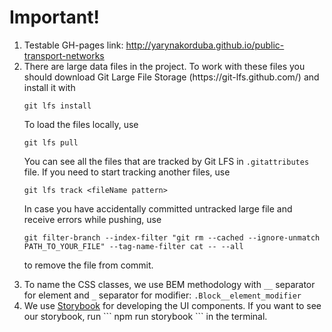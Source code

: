 <h1>Important!</h1>
<ol>
<li>Testable GH-pages link: <a href="http://yarynakorduba.github.io/public-transport-networks">
http://yarynakorduba.github.io/public-transport-networks</a></li>
<li>There are large data files in the project. To work with these files you should download
 Git Large File Storage (https://git-lfs.github.com/) and install it with
 
```
git lfs install
```

To load the files locally, use

```
git lfs pull
```

You can see all the files that are tracked by Git LFS in `.gitattributes` file. If you need to start tracking another files, use

```
git lfs track <fileName pattern>
```

In case you have accidentally committed untracked large file and receive errors while pushing, use

```
git filter-branch --index-filter "git rm --cached --ignore-unmatch PATH_TO_YOUR_FILE" --tag-name-filter cat -- --all
```

to remove the file from commit.

</li>
<li>To name the CSS classes, we use BEM methodology with <code>__</code> separator for element and <code>_</code> separator for modifier:
 <code>.Block__element_modifier</code>
</li>
<li>
We use <a href="https://storybook.js.org/">Storybook</a> for developing the UI components. If you want to see our storybook, run 
```
npm run storybook 
```
in the terminal.
</li>
</ol>
